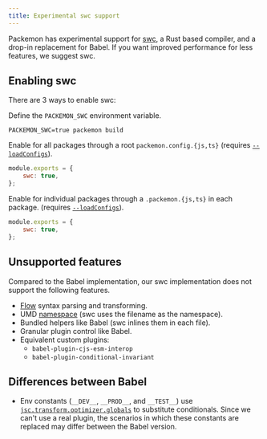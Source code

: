```yaml
---
title: Experimental swc support
---
```


Packemon has experimental support for [swc](https://swc.rs/), a Rust based compiler, and a drop-in
replacement for Babel. If you want improved performance for less features, we suggest swc.

## Enabling swc

There are 3 ways to enable swc:

Define the `PACKEMON_SWC` environment variable.

```shell
PACKEMON_SWC=true packemon build
```

Enable for all packages through a root `packemon.config.{js,ts}` (requires
[`--loadConfigs`](./advanced#customizing-babel-swc-and-rollup)).

```js title="packemon.config.js"
module.exports = {
	swc: true,
};
```

Enable for individual packages through a `.packemon.{js,ts}` in each package. (requires
[`--loadConfigs`](./advanced#customizing-babel-swc-and-rollup)).

```js title="packages/<name>/.packemon.js"
module.exports = {
	swc: true,
};
```

## Unsupported features

Compared to the Babel implementation, our swc implementation does not support the following
features.

- [Flow](https://flow.org/) syntax parsing and transforming.
- UMD [namespace](./config#namespace) (swc uses the filename as the namespace).
- Bundled helpers like Babel (swc inlines them in each file).
- Granular plugin control like Babel.
- Equivalent custom plugins:
  - `babel-plugin-cjs-esm-interop`
  - `babel-plugin-conditional-invariant`

## Differences between Babel

- Env constants (`__DEV__`, `__PROD__`, and `__TEST__`) use
  [`jsc.transform.optimizer.globals`](https://swc.rs/docs/configuration/compilation#jsctransformoptimizerglobals)
  to substitute conditionals. Since we can't use a real plugin, the scenarios in which these
  constants are replaced may differ between the Babel version.
